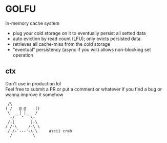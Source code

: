 # GOLFU
In-memory cache system
- plug your cold storage on it to eventually persist all setted data
- auto eviction by read count (LFU); only evicts persisted data
- retrieves all cache-miss from the cold storage
- "eventual" persistency (async if you will) allows non-blocking set operation

## ctx
Don't use in production lol <br>
Feel free to submit a PR or put a comment or whatever if you find a bug or wanna improve it somehow

     /\
    ( /   @ @    ()
     \  __| |__  /
      -/   "   \-
     /-|       |-\
    / /-\     /-\ \
     / /-`---'-\ \     ascii crab 
      /         \